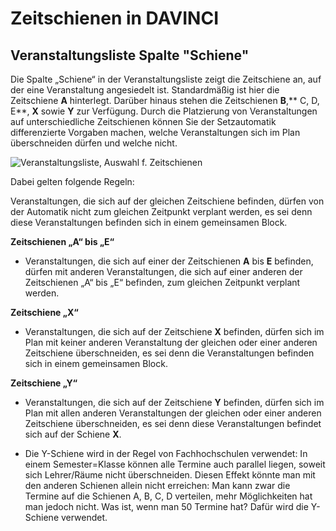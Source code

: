 # Zeitschienen in DAVINCI

## Veranstaltungsliste Spalte "Schiene"

Die Spalte „Schiene“ in der Veranstaltungsliste zeigt die Zeitschiene an, auf der eine Veranstaltung angesiedelt ist. Standardmäßig ist hier die Zeitschiene **A** hinterlegt. Darüber hinaus stehen die Zeitschienen **B**,** C, D, E**, **X** sowie **Y** zur Verfügung. Durch die Platzierung von Veranstaltungen auf unterschiedliche Zeitschienen können Sie der Setzautomatik differenzierte Vorgaben machen, welche Veranstaltungen sich im Plan überschneiden dürfen und welche nicht.

![Veranstaltungsliste, Auswahl f. Zeitschienen](/assets/images/Zeitschienen01.png)

Dabei gelten folgende Regeln:

Veranstaltungen, die sich auf der gleichen Zeitschiene befinden, dürfen von der Automatik nicht zum gleichen Zeitpunkt verplant werden, es sei denn diese Veranstaltungen befinden sich in einem gemeinsamen Block.

**Zeitschienen „A“ bis „E“**

* Veranstaltungen, die sich auf einer der Zeitschienen **A** bis **E** befinden, dürfen mit anderen Veranstaltungen, die sich auf einer anderen der Zeitschienen „A“ bis „E“ befinden, zum gleichen Zeitpunkt verplant werden. 

**Zeitschiene „X“**

* Veranstaltungen, die sich auf der Zeitschiene **X** befinden, dürfen sich im Plan mit keiner anderen Veranstaltung der gleichen oder einer anderen Zeitschiene überschneiden, es sei denn die Veranstaltungen befinden sich in einem gemeinsamen Block. 

**Zeitschiene „Y“**

* Veranstaltungen, die sich auf der Zeitschiene **Y** befinden, dürfen sich im Plan mit allen anderen Veranstaltungen der gleichen oder einer anderen Zeitschiene überschneiden, es sei denn diese Veranstaltungen befindet sich auf der Schiene **X**.

* Die Y-Schiene wird in der Regel von Fachhochschulen verwendet: In einem Semester=Klasse können alle Termine auch parallel liegen, soweit sich Lehrer/Räume nicht überschneiden. Diesen Effekt könnte man mit den anderen Schienen allein nicht erreichen: Man kann zwar die Termine auf die Schienen A, B, C, D verteilen, mehr Möglichkeiten hat man jedoch nicht. Was ist, wenn man 50 Termine hat? Dafür wird die Y-Schiene verwendet.
